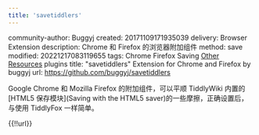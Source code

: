```yaml
---
title: 'savetiddlers'
---
```


community-author: Buggyj
created: 20171109171935039
delivery: Browser Extension
description: Chrome 和 Firefox 的浏览器附加组件
method: save
modified: 20221217083119655
tags: Chrome Firefox Saving [Other Resources](#Other%20Resources) plugins
title: "savetiddlers" Extension for Chrome and Firefox by buggyj
url: <https://github.com/buggyj/savetiddlers>

Google Chrome 和 Mozilla Firefox 的附加组件，可以平顺 TiddlyWiki 内置的 [HTML5 保存模块](Saving with the HTML5 saver)的一些摩擦，正确设置后，与使用 TiddlyFox 一样简单。

{{!!url}}
